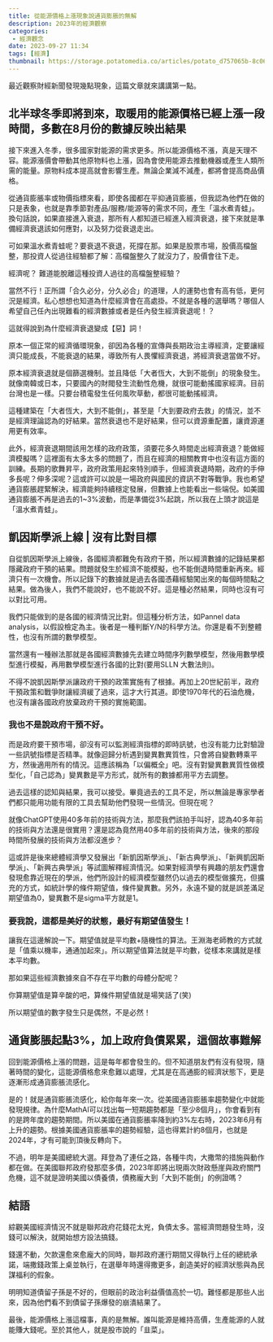 ```yaml
---
title: 從能源價格上漲現象說通貨膨脹的無解
description: 2023年的經濟觀察
categories:
 - 經濟觀念
date: 2023-09-27 11:34
tags: [經濟]
thumbnail: https://storage.potatomedia.co/articles/potato_d757065b-8c06-4be2-ac0b-3374cd9e6faa_b92cfe3e980cea03d923cdeb9355fb9e8f0ec7f4.jpeg
---
```


最近觀察財經新聞發現幾點現象，這篇文章就來講講第一點。


## 北半球冬季即將到來，取暖用的能源價格已經上漲一段時間，多數在8月份的數據反映出結果

接下來進入冬季，很多國家對能源的需求更多。所以能源價格不漲，真是天理不容。能源漲價會帶動其他原物料也上漲，因為會使用能源去推動機器或產生人類所需的能量。原物料成本提高就會影響生產。無論企業減不減產，都將會提高商品價格。


從通貨膨脹率或物價指標來看，即使各國都在平抑通貨膨脹，但我認為他們在做的只是表象，也就是靠季節對產品/服務/能源等的需求不同，產生「溫水煮青蛙」。換句話說，如果直接進入衰退，那所有人都知道已經進入經濟衰退，接下來就是準備經濟衰退該如何應對，以及努力從衰退走出。

可如果溫水煮青蛙呢？要衰退不衰退，死撐在那。如果是股票市場，股價高檔盤整，那投資人從過往經驗都了解：高檔盤整久了就沒力了，股價會往下走。


經濟呢？
難道能脫離這種投資人過往的高檔盤整經驗？


當然不行！正所謂「合久必分，分久必合」的道理，人的運勢也會有高有低，更何況是經濟。私心想想也知道為什麼經濟會在高處掛。不就是各種的選舉嗎？哪個人希望自己任內出現難看的經濟數據或者是任內發生經濟衰退呢！？


這就得說到為什麼經濟衰退變成【惡】詞！

原本一個正常的經濟循環現象，卻因為各種的宣傳與長期政治主導經濟，定要讓經濟只能成長，不能衰退的結果，導致所有人畏懼經濟衰退，將經濟衰退當做不好。


原本經濟衰退就是個篩選機制。並且降低「大者恆大，大到不能倒」的現象發生。就像南韓或日本，只要國內的財閥發生流動性危機，就很可能動搖國家經濟。目前台灣也是一樣。只要台積電發生任何風吹草動，都很可能動搖經濟。


這種建築在「大者恆大，大到不能倒」，甚至是「大到要政府去救」的情況，並不是經濟理論認為的好結果。當然衰退也不是好結果，但可以資源重配置，讓資源運用更有效率。

此外，經濟衰退期間該用怎樣的政府政策，須要花多久時間走出經濟衰退？能做經濟模擬嗎？這裡面有太多太多的問題了，而且在經濟的相關教育中也沒有這方面的訓練。長期的歌舞昇平，政府政策用起來特別順手，但經濟衰退時期，政府的手伸多長呢？伸多深呢？這或許可以說是一場政府與國民的資訊不對等戰爭。我也希望通貨膨脹趕緊解決，經濟能夠持續穩定發展，但數據上也能看出一些端倪。如美國通貨膨脹不再是過去的1~3%波動，而是準備從3%起跳，所以我在上頭才說這是「溫水煮青蛙」。


## 凱因斯學派上線 | 沒有比對目標


自從凱因斯學派上線後，各國經濟都難免有政府干預，所以經濟數據的記錄結果都隱藏政府干預的結果。問題就發生於經濟不能模擬，也不能倒退時間重新再來。經濟只有一次機會。所以記錄下的數據就是過去各國憑藉經驗闖出來的每個時間點之結果。做為後人，我們不能說好，也不能說不好。這是種必然結果，同時也沒有可以對比可用。

我們只能做到的是各國的經濟情況比對。但這種分析方法，如Pannel data analysis，以假設檢定為主。後者是一種判斷Y/N的科學方法。你還是看不到整體性，也沒有所謂的數學模型。


當然還有一種辦法那就是各國經濟數據先去建立時間序列數學模型，然後用數學模型進行模擬，再用數學模型進行各國的比對(要用SLLN 大數法則)。


不得不說凱因斯學派讓政府干預的政策實施有了根據。再加上20世紀前半，政府干預政策和戰爭財讓經濟緩了過來，這才大行其道。即使1970年代的石油危機，也沒有讓各國政府放棄政府干預的實施範圍。


### 我也不是說政府干預不好。

而是政府要干預市場，卻沒有可以監測經濟指標的即時訊號，也沒有能力比對驗證一些訊號指標是否精準。就像迴歸分析遇到變異數異質性，只會將自變數轉乘平方，然後適用所有的情況。這應該稱為「以偏概全」吧。沒有對變異數異質性做模型化，「自己認為」變異數是平方形式，就所有的數據都用平方去調整。


過去這樣的認知與結果，我可以接受。畢竟過去的工具不足，所以無論是專家學者們都只能用功能有限的工具去幫助他們發現一些情況。但現在呢？


就像ChatGPT使用40多年前的技術與方法，那麼我們該拍手叫好，認為40多年前的技術與方法還是很實用？還是認為竟然用40多年前的技術與方法，後來的那段時間所發展的技術與方法都沒進步？

這或許是後來總體經濟學又發展出「新凱因斯學派」、「新古典學派」、「新興凱因斯學派」、「新興古典學派」等試圖解釋經濟情況。如果對經濟學有興趣的朋友們還會發現愈靠近現在的學派，他們所設計的經濟模型雖然仍以過去的模型做擴充，但擴充的方式，如統計學的條件期望值，條件變異數。另外，永遠不變的就是誤差滿足期望值為0，變異數不是sigma平方就是1。


### 要我說，這都是美好的狀態，最好有期望值發生！


讓我在這邊解說一下。期望值就是平均數+隨機性的算法。王淵海老師教的方式就是「值乘以機率，通通加起來」。所以期望值算法就是平均數，從樣本來講就是樣本平均數。


那如果這些經濟數據來自不存在平均數的母體分配呢？

你算期望值是算辛酸的吧，算條件期望值就是場笑話了(笑)

所以期望值的數字發生只是偶然，不是必然！

## 通貨膨脹起點3%，加上政府負債累累，這個故事難解


回到能源價格上漲的問題，這是每年都會發生的。但不知道朋友們有沒有發現，隨著時間的變化，這能源價格愈來愈難以處理，尤其是在高通膨的經濟狀態下，更是逐漸形成通貨膨脹流感化。


是的！就是通貨膨脹流感化，給你每年來一次。從美國通貨膨脹率趨勢變化中就能發現規律。為什麼MathAI可以找出每一短期趨勢都是「至少8個月」，你會看到有的是跨年度的趨勢期間。所以美國在通貨膨脹率降到約3%左右時，2023年6月有上升的趨勢。根據美國通貨膨脹率的趨勢經驗，這也得累計約8個月，也就是2024年，才有可能到頂後反轉向下。


不過，明年是美國總統大選。拜登為了連任之路，各種牛肉，大撒幣的措施與動作都在做。在美國聯邦政府發那麼多債，2023年即將出現兩次財政懸崖與政府關門危機，這不就是證明美國以債養債，債務龐大到「大到不能倒」的例證嗎？

## 結語


綜觀美國經濟情況不就是聯邦政府花錢花太兇，負債太多。當經濟問題發生時，沒錢可以解決，就開始想方設法搞錢。


錢還不動，欠款還愈來愈龐大的同時，聯邦政府運行期間又得執行上任的總統承諾，端撒錢政策上桌並執行，在選舉年時還得撒更多，創造美好的經濟狀態與為民謀福利的假象。


明明知道債留子孫是不好的，但眼前的政治利益價值高於一切。難怪都是那些人出來，因為他們看不到債留子孫爆發的崩潰結果了。


最後，能源價格上漲這檔事，真的是無解。誰叫能源是維持高價，生產能源的人就能賺大錢呢。至於其他人，就是股市說的「韭菜」。

